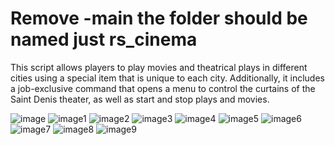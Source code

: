 # Remove -main the folder should be named just rs_cinema

This script allows players to play movies and theatrical plays in different cities using a special item that is unique to each city. 
Additionally, it includes a job-exclusive command that opens a menu to control the curtains of the Saint Denis theater, as well as start and stop plays and movies.

![image](https://github.com/user-attachments/assets/f95763f6-3353-4419-85a3-435b814e9d67)
![image1](https://github.com/user-attachments/assets/307cc5a4-4a3a-48d5-9218-54a2343c48fb)
![image2](https://github.com/user-attachments/assets/d347ae7f-8321-41aa-871b-4f17e555bb5a)
![image3](https://github.com/user-attachments/assets/3dbc28e9-b9e5-4aa6-8f18-fab5f269c073)
![image4](https://github.com/user-attachments/assets/1d268e36-ba68-48a3-96f5-d2e8e17e8ccc)
![image5](https://github.com/user-attachments/assets/21b06aca-d6c3-44f1-9eef-037e5a48495b)
![image6](https://github.com/user-attachments/assets/84183b1c-2dd3-4bc3-adf0-80e12b1febc2)
![image7](https://github.com/user-attachments/assets/5085e24a-cea2-4401-8408-1da14689535b)
![image8](https://github.com/user-attachments/assets/8970b422-ffea-4368-9625-617ca77b14a1)
![image9](https://github.com/user-attachments/assets/62cad74b-902d-471e-bb47-ca15b55c928d)
